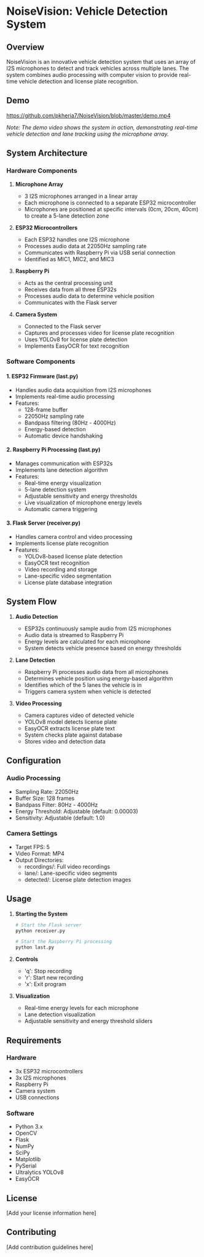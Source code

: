 # NoiseVision: Vehicle Detection System

## Overview
NoiseVision is an innovative vehicle detection system that uses an array of I2S microphones to detect and track vehicles across multiple lanes. The system combines audio processing with computer vision to provide real-time vehicle detection and license plate recognition.

## Demo
https://github.com/pkheria7/NoiseVision/blob/master/demo.mp4

*Note: The demo video shows the system in action, demonstrating real-time vehicle detection and lane tracking using the microphone array.*

## System Architecture

### Hardware Components
1. **Microphone Array**
   - 3 I2S microphones arranged in a linear array
   - Each microphone is connected to a separate ESP32 microcontroller
   - Microphones are positioned at specific intervals (0cm, 20cm, 40cm) to create a 5-lane detection zone

2. **ESP32 Microcontrollers**
   - Each ESP32 handles one I2S microphone
   - Processes audio data at 22050Hz sampling rate
   - Communicates with Raspberry Pi via USB serial connection
   - Identified as MIC1, MIC2, and MIC3

3. **Raspberry Pi**
   - Acts as the central processing unit
   - Receives data from all three ESP32s
   - Processes audio data to determine vehicle position
   - Communicates with the Flask server

4. **Camera System**
   - Connected to the Flask server
   - Captures and processes video for license plate recognition
   - Uses YOLOv8 for license plate detection
   - Implements EasyOCR for text recognition

### Software Components

#### 1. ESP32 Firmware (last.py)
- Handles audio data acquisition from I2S microphones
- Implements real-time audio processing
- Features:
  - 128-frame buffer
  - 22050Hz sampling rate
  - Bandpass filtering (80Hz - 4000Hz)
  - Energy-based detection
  - Automatic device handshaking

#### 2. Raspberry Pi Processing (last.py)
- Manages communication with ESP32s
- Implements lane detection algorithm
- Features:
  - Real-time energy visualization
  - 5-lane detection system
  - Adjustable sensitivity and energy thresholds
  - Live visualization of microphone energy levels
  - Automatic camera triggering

#### 3. Flask Server (receiver.py)
- Handles camera control and video processing
- Implements license plate recognition
- Features:
  - YOLOv8-based license plate detection
  - EasyOCR text recognition
  - Video recording and storage
  - Lane-specific video segmentation
  - License plate database integration

## System Flow

1. **Audio Detection**
   - ESP32s continuously sample audio from I2S microphones
   - Audio data is streamed to Raspberry Pi
   - Energy levels are calculated for each microphone
   - System detects vehicle presence based on energy thresholds

2. **Lane Detection**
   - Raspberry Pi processes audio data from all microphones
   - Determines vehicle position using energy-based algorithm
   - Identifies which of the 5 lanes the vehicle is in
   - Triggers camera system when vehicle is detected

3. **Video Processing**
   - Camera captures video of detected vehicle
   - YOLOv8 model detects license plate
   - EasyOCR extracts license plate text
   - System checks plate against database
   - Stores video and detection data

## Configuration

### Audio Processing
- Sampling Rate: 22050Hz
- Buffer Size: 128 frames
- Bandpass Filter: 80Hz - 4000Hz
- Energy Threshold: Adjustable (default: 0.00003)
- Sensitivity: Adjustable (default: 1.0)

### Camera Settings
- Target FPS: 5
- Video Format: MP4
- Output Directories:
  - recordings/: Full video recordings
  - lane/: Lane-specific video segments
  - detected/: License plate detection images

## Usage

1. **Starting the System**
   ```bash
   # Start the Flask server
   python receiver.py

   # Start the Raspberry Pi processing
   python last.py
   ```

2. **Controls**
   - 'q': Stop recording
   - 'r': Start new recording
   - 'x': Exit program

3. **Visualization**
   - Real-time energy levels for each microphone
   - Lane detection visualization
   - Adjustable sensitivity and energy threshold sliders

## Requirements

### Hardware
- 3x ESP32 microcontrollers
- 3x I2S microphones
- Raspberry Pi
- Camera system
- USB connections

### Software
- Python 3.x
- OpenCV
- Flask
- NumPy
- SciPy
- Matplotlib
- PySerial
- Ultralytics YOLOv8
- EasyOCR

## License
[Add your license information here]

## Contributing
[Add contribution guidelines here]
